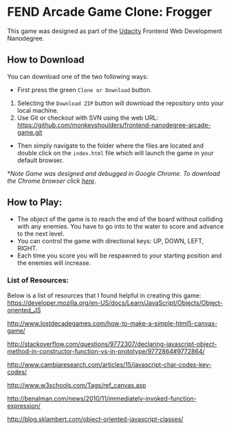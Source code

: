 # FEND Arcade Game Clone: Frogger
This game was designed as part of the [Udacity](www.udacity.com) Frontend Web Development Nanodegree.

## How to Download
You can download one of the two following ways:
- First press the green ``Clone or Download`` button.
1. Selecting the ``Download ZIP`` button will download the repository onto your local machine.
2. Use Git or checkout with SVN using the web URL:
https://github.com/monkeyshoulders/frontend-nanodegree-arcade-game.git
- Then simply navigate to the folder where the files are located and double click on the ``index.html`` file which will launch the game in your default browser.

*_Note Game was designed and debugged in Google Chrome. To download the Chrome browser click [here](https://www.google.com/chrome/browser/desktop/index.html?brand=CHBD&gclid=EAIaIQobChMIhtnoxZyW1AIVR1gNCh2R2wHyEAAYASAAEgI3gfD_BwE)_.

## How to Play:
- The object of the game is to reach the end of the board without colliding with any enemies. You have to go into to the water to score and advance to the next level.
- You can control the game with directional keys: UP, DOWN, LEFT, RIGHT.
- Each time you score you will be respawned to your starting position and the enemies will increase.

### List of Resources:
Below is a list of resources that I found helpful in creating this game:
https://developer.mozilla.org/en-US/docs/Learn/JavaScript/Objects/Object-oriented_JS

http://www.lostdecadegames.com/how-to-make-a-simple-html5-canvas-game/

http://stackoverflow.com/questions/9772307/declaring-javascript-object-method-in-constructor-function-vs-in-prototype/9772864#9772864/

http://www.cambiaresearch.com/articles/15/javascript-char-codes-key-codes/

http://www.w3schools.com/Tags/ref_canvas.asp

http://benalman.com/news/2010/11/immediately-invoked-function-expression/

http://blog.sklambert.com/object-oriented-javascript-classes/
